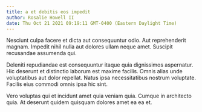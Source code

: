 ```yaml
---
title: a et debitis eos impedit
author: Rosalie Howell II
date: Thu Oct 21 2021 09:19:11 GMT-0400 (Eastern Daylight Time)
---
```

Nesciunt culpa facere et dicta aut consequuntur odio. Aut reprehenderit magnam. Impedit nihil nulla aut dolores ullam neque amet. Suscipit recusandae assumenda qui.

 Deleniti repudiandae est consequuntur itaque quia dignissimos aspernatur. Hic deserunt et distinctio laborum est maxime facilis. Omnis alias unde voluptatibus aut dolor repellat. Natus ipsa necessitatibus nostrum voluptate. Facilis eius commodi omnis ipsa hic sint.

 Vero voluptas qui et incidunt amet quia veniam quia. Cumque in architecto quia. At deserunt quidem quisquam dolores amet ea ea et.